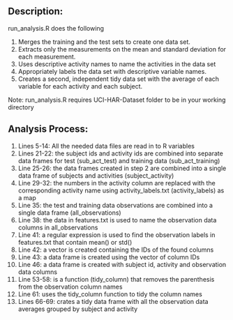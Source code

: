 Description:
------------

run_analysis.R does the following

1. Merges the training and the test sets to create one data set. 
2. Extracts only the measurements on the mean and standard deviation for each measurement. 
3. Uses descriptive activity names to name the activities in the data set 
4. Appropriately labels the data set with descriptive variable names. 
5. Creates a second, independent tidy data set with the average of each variable for each activity and each subject. 

Note: run_analysis.R requires UCI-HAR-Dataset folder to be in your working directory


Analysis Process:
-----------------
1. Lines 5-14: All the needed data files are read in to R variables
2. Lines 21-22: the subject ids and activity ids are combined into separate data frames for test (sub_act_test) and training data (sub_act_training)
3. Line 25-26: the data frames created in step 2 are combined into a single data frame of subjects and activities (subject_activity)
4. Line 29-32: the numbers in the activity column are replaced with the corresponding activity name using activity_labels.txt (activity_labels) as a map 
5. Line 35: the test and training data observations are combined into a single data frame (all_observations)
6. Line 38: the data in features.txt is used to name the observation data columns in all_observations
7. Line 41: a regular expression is used to find the observation labels in features.txt that contain mean() or std()
8. Line 42: a vector is created containing the IDs of the found columns
9. Line 43: a data frame is created using the vector of column IDs 
10. Line 46: a data frame is created with subject id, activity and observation data columns 
11. Line 53-58: is a function (tidy_column) that removes the parenthesis from the observation column names  
12. Line 61: uses the tidy_column function to tidy the column names
13. Lines 66-69: crates a tidy data frame with all the observation data averages grouped by subject and activity

